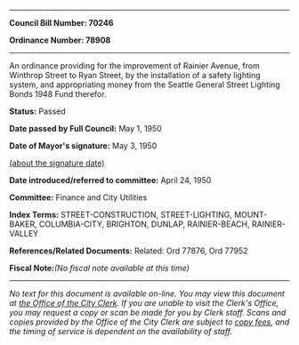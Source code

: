 

********

**Council Bill Number: 70246**
   
**Ordinance Number: 78908**
********

 An ordinance providing for the improvement of Rainier Avenue, from Winthrop Street to Ryan Street, by the installation of a safety lighting system, and appropriating money from the Seattle General Street Lighting Bonds 1948 Fund therefor.

**Status:** Passed
   
**Date passed by Full Council:** May 1, 1950
   
**Date of Mayor's signature:** May 3, 1950
   
[(about the signature date)](/~public/approvaldate.htm)
   
   
   
**Date introduced/referred to committee:** April 24, 1950
   
**Committee:** Finance and City Utilities
   
   
**Index Terms:** STREET-CONSTRUCTION, STREET-LIGHTING, MOUNT-BAKER, COLUMBIA-CITY, BRIGHTON, DUNLAP, RAINIER-BEACH, RAINIER-VALLEY

**References/Related Documents:** Related: Ord 77876, Ord 77952

**Fiscal Note:**_(No fiscal note available at this time)_
********

_No text for this document is available on-line. You may view this document at [the Office of the City Clerk](http://www.seattle.gov/leg/clerk/contactUs.htm). If you are unable to visit the Clerk's Office, you may request a copy or scan be made for you by Clerk staff. Scans and copies provided by the Office of the City Clerk are subject to [copy fees](http://clerk.seattle.gov/~public/clerkfees.htm), and the timing of service is dependent on the availability of staff._

